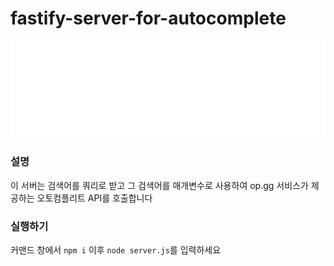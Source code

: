 # fastify-server-for-autocomplete

![로고](./img/logo.png)

### 설명
이 서버는 검색어를 쿼리로 받고 그 검색어를 매개변수로 사용하여 op.gg 서비스가 제공하는 오토컴플리트 API를 호출합니다

### 실행하기

커맨드 창에서 `npm i` 이후 `node server.js`를 입력하세요